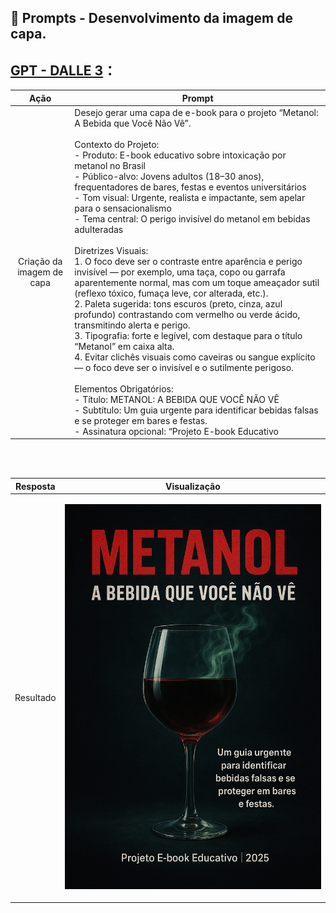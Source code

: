 ## 🧠 Prompts - Desenvolvimento da imagem de capa.

## [GPT - DALLE 3](https://chatgpt.com/)：

|   Ação   | Prompt |
| :------: | ------------------------------------------------------------------------------------------------------------------------------------------------------------------------------------------------------------------------------------------------------------------------------ |
| Criação da imagem de capa | Desejo gerar uma capa de e-book para o projeto “Metanol: A Bebida que Você Não Vê”. <br><br> Contexto do Projeto: <br> - Produto: E-book educativo sobre intoxicação por metanol no Brasil <br> - Público-alvo: Jovens adultos (18–30 anos), frequentadores de bares, festas e eventos universitários <br> - Tom visual: Urgente, realista e impactante, sem apelar para o sensacionalismo <br> - Tema central: O perigo invisível do metanol em bebidas adulteradas <br><br> Diretrizes Visuais: <br> 1. O foco deve ser o contraste entre aparência e perigo invisível — por exemplo, uma taça, copo ou garrafa aparentemente normal, mas com um toque ameaçador sutil (reflexo tóxico, fumaça leve, cor alterada, etc.). <br> 2. Paleta sugerida: tons escuros (preto, cinza, azul profundo) contrastando com vermelho ou verde ácido, transmitindo alerta e perigo. <br> 3. Tipografia: forte e legível, com destaque para o título “Metanol” em caixa alta. <br> 4. Evitar clichês visuais como caveiras ou sangue explícito — o foco deve ser o invisível e o sutilmente perigoso. <br><br> Elementos Obrigatórios: <br> - Título: METANOL: A BEBIDA QUE VOCÊ NÃO VÊ <br> - Subtítulo: Um guia urgente para identificar bebidas falsas e se proteger em bares e festas. <br> - Assinatura opcional: “Projeto E-book Educativo | 2025” <br><br> Tarefa: Gere uma descrição detalhada e pronta para IA generativa de imagem (ex: Midjourney, DALL·E, Leonardo AI), que produza uma capa de e-book realista, coerente com o tema e com impacto visual imediato. | |

</br>
</br>

| Resposta | Visualização |
| :------: | ------------------------------------------------------------------------------------------------------------------------------------------------------------------------------------------------------------------------------------------------------------------------------ |
| Resultado | <p align="center"><img src="../assets/img/cover-images/gpt-walle3/ChatGPT Image cover-ebook.png" alt="Capa do podcast Conexão Criativa" width="100%"></p> |

